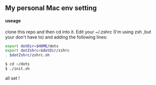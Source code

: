 ## My personal Mac env setting

#### useage

clone this repo and then cd into it.
Edit your ~/.zshrc (I'm using zsh ,but your don't have to) and adding the following lines:

```bash
export dotDir=$HOME/dots
export dotZshrc=$dotDir/zshrc
. $dotZshrc/zshrc.sh
```


```bash
$ cd ~/dots
$ ./init.sh
```

all set !
